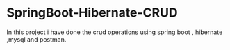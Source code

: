 # SpringBoot-Hibernate-CRUD
In this project i have done the crud operations using spring boot , hibernate ,mysql and postman.
